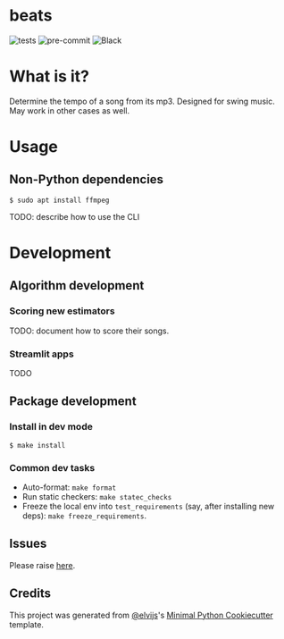 # beats

![tests](https://github.com/elvijs/beats/workflows/main/badge.svg)
![pre-commit](https://img.shields.io/badge/pre--commit-enabled-brightgreen?logo=pre-commit&logoColor=white)
![Black](https://img.shields.io/badge/code%20style-black-000000.svg)

# What is it?

Determine the tempo of a song from its mp3. Designed for swing music. May work in other cases as well.

# Usage

## Non-Python dependencies

```console
$ sudo apt install ffmpeg
```

TODO: describe how to use the CLI

# Development

## Algorithm development

### Scoring new estimators

TODO: document how to score their songs.

### Streamlit apps

TODO

## Package development

### Install in dev mode

```console
$ make install
```

### Common dev tasks

* Auto-format: `make format`
* Run static checkers: `make statec_checks`
* Freeze the local env into `test_requirements` (say, after installing new deps):
  `make freeze_requirements`.

## Issues

Please raise [here](https://github.com/elvijs/beats/issues).

## Credits

This project was generated from [@elvijs](https://github.com/elvijs)'s
[Minimal Python Cookiecutter](https://github.com/elvijs/cookiecutter-minimal-python) template.

